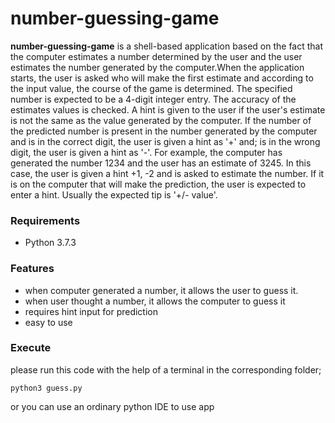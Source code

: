 # number-guessing-game

**number-guessing-game**  is a shell-based application based on the fact that the computer estimates a number determined by the user and the user estimates the number generated by the computer.When the application starts, the user is asked who will make the first estimate and according to the input value, the course of the game is determined. The specified number is expected to be a 4-digit integer entry. The accuracy of the estimates values is checked. A hint is given to the user if the user's estimate is not the same as the value generated by the computer. If the number of the predicted number is present in the number generated by the computer and is in the correct digit, the user is given a hint as '+' and;  is in the wrong digit, the user is given a hint as '-'. For example, the computer has generated the number 1234 and the user has an estimate of 3245. In this case, the user is given a hint +1, -2 and is asked to estimate the number.
If it is on the computer that will make the prediction, the user is expected to enter a hint. Usually the expected tip is '+/- value'.

### Requirements
- Python 3.7.3

### Features
- when computer generated a number, it allows the user to guess it.
- when user thought a number, it allows the computer to guess it
- requires hint input for prediction
- easy to use

### Execute

please run this code with the help of a terminal in the corresponding folder;
```
python3 guess.py
```
or you can use an ordinary python IDE to use app

